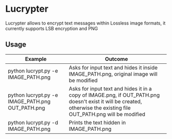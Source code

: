 # Lucrypter
Lucrypter allows to encrypt text messages within Lossless image formats, it currently supports LSB encryption and PNG

## Usage
| Example              | Outcome                                                                             |
|--------------------------------------------------|----------------------------------------------------------------------------------------------------------------------------------------------------------------------|
| python lucrypt.py -e IMAGE_PATH.png              | Asks for input text and hides it inside IMAGE_PATH.png, original image will be modified                                                                              |
| python lucrypt.py -e IMAGE_PATH.png OUT_PATH.png | Asks for input text and hides it in a copy of IMAGE.png, if OUT_PATH.png doesn't exist it will be created, otherwise the existing file OUT_PATH.png will be modified |
| python lucrypt.py -d IMAGE_PATH.png              | Prints the text hidden in IMAGE_PATH.png 
